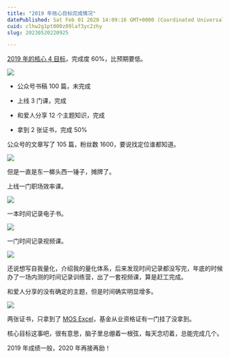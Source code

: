```yaml
---
title: "2019 年核心目标完成情况"
datePublished: Sat Feb 01 2020 14:09:16 GMT+0000 (Coordinated Universal Time)
cuid: clhw2g1pt000z09laf3yc2zhy
slug: 20230520220925

---
```


[2019 年的核心 4 目标](http://mp.weixin.qq.com/s?__biz=MzI3MzU5MDA1OQ==&mid=2247484761&idx=1&sn=1a82efaf1c323e75b13b1e5745fc28c1&chksm=eb21b71ddc563e0b38b315878995cd6f26b5265c50e66be2961b7c17382e8b284dc5add5604c&scene=21#wechat_redirect)，完成度 60%，比预期要低。

![](https://cdn.hashnode.com/res/hashnode/image/upload/v1684591694771/34aa1a65-0c8e-4438-8e7b-73dcd9a8e785.png)

* 公众号书稿 100 篇，未完成
    
* 上线 3 门课，完成
    
* 和爱人分享 12 个主题知识，完成
    
* 拿到 2 张证书，完成 50%
    

公众号的文章写了 105 篇，粉丝数 1600，要说找定位谁都知道。

![](https://cdn.hashnode.com/res/hashnode/image/upload/v1684591704685/048d02f6-e27c-4331-8d93-e6b2bc178d28.jpeg)

但是一直是东一榔头西一锤子，摊牌了。

上线一门职场效率课。

![](https://cdn.hashnode.com/res/hashnode/image/upload/v1684591714700/c8783567-48a1-4509-98ae-2d371d5f1293.png)

一本时间记录电子书。

![](https://cdn.hashnode.com/res/hashnode/image/upload/v1684591728505/21dec20c-5007-4e0f-81d1-d9dfb27da2f4.jpeg)

一门时间记录视频课。

![](https://cdn.hashnode.com/res/hashnode/image/upload/v1684591734319/c9bff77f-8663-481a-bc69-5acb3e68c2c6.jpeg)

还说想写自我量化，介绍我的量化体系，后来发现时间记录都没写完，年底的时候办了一场内测的时间记录训练营，出了一套视频课，算是赶工完成。

和爱人分享的没有确定的主题，但是时间确实明显增多。

![](https://cdn.hashnode.com/res/hashnode/image/upload/v1684591739204/9536302c-68ad-4e3c-b598-01a725631fd9.jpeg)

两张证书，只拿到了 [MOS Excel](http://mp.weixin.qq.com/s?__biz=MzI3MzU5MDA1OQ==&mid=2247485479&idx=1&sn=d484952d2ba1f337a6e62cf83c672c99&chksm=eb21ba63dc5633753de6fb5cf862dc8c25a66609ff6bff4e6fc7c00252c53f4d7e8e49d56a1e&scene=21#wechat_redirect)，基金从业资格证有一门挂了没拿到。  

核心目标这事吧，很有意思，脑子里总绷着一根弦，每天念叨着，总能完成几个。

2019 年成绩一般，2020 年再接再励！